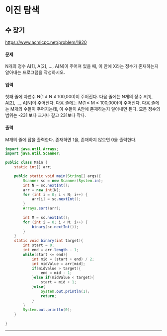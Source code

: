 # 이진 탐색

## 수 찾기
https://www.acmicpc.net/problem/1920

#### 문제
N개의 정수 A[1], A[2], …, A[N]이 주어져 있을 때, 이 안에 X라는 정수가 존재하는지 알아내는 프로그램을 작성하시오.

#### 입력
첫째 줄에 자연수 N(1 ≤ N ≤ 100,000)이 주어진다. 다음 줄에는 N개의 정수 A[1], A[2], …, A[N]이 주어진다. 다음 줄에는 M(1 ≤ M ≤ 100,000)이 주어진다. 다음 줄에는 M개의 수들이 주어지는데, 이 수들이 A안에 존재하는지 알아내면 된다. 모든 정수의 범위는 -231 보다 크거나 같고 231보다 작다.

#### 출력
M개의 줄에 답을 출력한다. 존재하면 1을, 존재하지 않으면 0을 출력한다.

```java
import java.util.Arrays;
import java.util.Scanner;

public class Main {
    static int[] arr;

    public static void main(String[] args){
        Scanner sc = new Scanner(System.in);
        int N = sc.nextInt();
        arr = new int[N];
        for (int i = 0; i < N; i++) {
            arr[i] = sc.nextInt();
        }
        Arrays.sort(arr);
        
        int M = sc.nextInt();
        for (int i = 0; i < M; i++) {
            binary(sc.nextInt());
        }
    }
    static void binary(int target){
        int start = 0;
        int end = arr.length - 1;
        while(start <= end){
            int mid = (start + end) / 2;
            int midValue = arr[mid];
            if(midValue > target){
                end = mid - 1;
            }else if(midValue < target){
                start = mid + 1;
            }else{
                System.out.println(1);
                return;
            }
        }
        System.out.println(0);
    }
    
}
```
***


